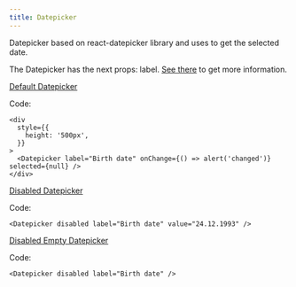 ```yaml
---
title: Datepicker
---
```


Datepicker based on react-datepicker library and uses to get the selected date.

The Datepicker has the next props: label. [See there](/?path=/docs/core-datepicker--docs) to get more information.

[Default Datepicker](/?path=/story/core-datepicker--default-datepicker)

Code:

```tsx
<div
  style={{
    height: '500px',
  }}
>
  <Datepicker label="Birth date" onChange={() => alert('changed')} selected={null} />
</div>
```

[Disabled Datepicker](/?path=/story/core-datepicker--disabled-datepicker)

Code:

```tsx
<Datepicker disabled label="Birth date" value="24.12.1993" />
```

[Disabled Empty Datepicker](/?path=/story/core-datepicker--disabled-empty-datepicker)

Code:

```tsx
<Datepicker disabled label="Birth date" />
```
